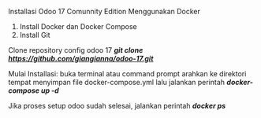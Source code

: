 Installasi Odoo 17 Comunnity Edition Menggunakan Docker

1. Install Docker dan Docker Compose
2. Install Git

Clone repository config odoo 17
_**git clone https://github.com/giangianna/odoo-17.git**_

Mulai Installasi: buka terminal atau command prompt arahkan ke direktori tempat menyimpan file docker-compose.yml lalu jalankan perintah 
_**docker-compose up -d**_

Jika proses setup odoo sudah selesai, jalankan perintah 
_**docker ps**_
